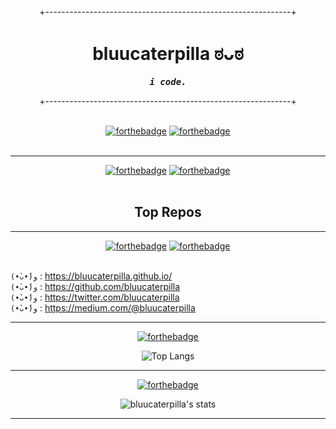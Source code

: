 <div align="center">
+-------------------------------------------------------------+

# bluucaterpilla ಠᴗಠ

<samp>**_i code._**</samp>

+-------------------------------------------------------------+  
<br />

[![forthebadge](https://forthebadge.com/images/badges/oooo-kill-em.svg)](https://forthebadge.com)
[![forthebadge](https://forthebadge.com/images/badges/makes-people-smile.svg)](https://forthebadge.com)  
<br/>

---

[![forthebadge](https://forthebadge.com/images/badges/gluten-free.svg)](https://forthebadge.com)
[![forthebadge](https://forthebadge.com/images/badges/check-it-out.svg)](https://forthebadge.com)  
<br/>

## Top Repos

---

[![forthebadge](https://forthebadge.com/images/badges/gluten-free.svg)](https://forthebadge.com)
[![forthebadge](https://forthebadge.com/images/badges/check-it-out.svg)](https://forthebadge.com)  
<br />

<div align="justify">

`(•̀ᴗ•́)و` : <https://bluucaterpilla.github.io/>  
`(•̀ᴗ•́)و` : <https://github.com/bluucaterpilla>  
`(•̀ᴗ•́)و` : <https://twitter.com/bluucaterpilla>  
`(•̀ᴗ•́)و` : <https://medium.com/@bluucaterpilla>

</div>

---

[![forthebadge](https://forthebadge.com/images/badges/you-didnt-ask-for-this.svg)](https://forthebadge.com)

![Top Langs](https://github-readme-stats.vercel.app/api/top-langs/?username=bluucaterpilla&layout=compact&theme=tokyonight)

---

[![forthebadge](https://forthebadge.com/images/badges/its-not-a-lie-if-you-believe-it.svg)](https://forthebadge.com)
<br />

![bluucaterpilla's stats](https://github-readme-stats.vercel.app/api?username=bluucaterpilla&show_icons=true&theme=tokyonight)

---

</div>
